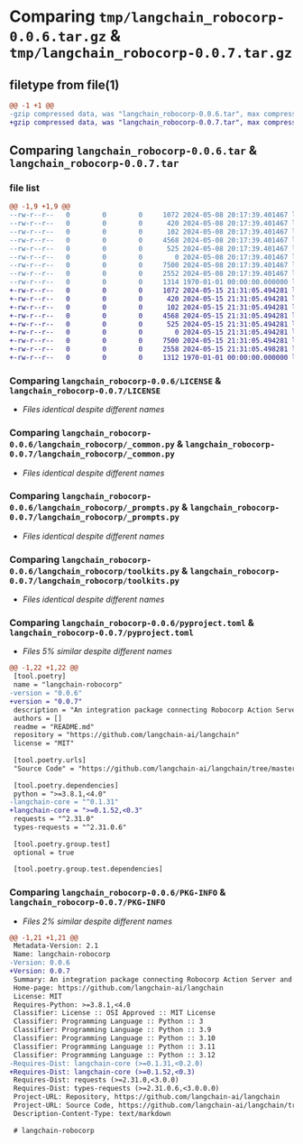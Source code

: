 # Comparing `tmp/langchain_robocorp-0.0.6.tar.gz` & `tmp/langchain_robocorp-0.0.7.tar.gz`

## filetype from file(1)

```diff
@@ -1 +1 @@
-gzip compressed data, was "langchain_robocorp-0.0.6.tar", max compression
+gzip compressed data, was "langchain_robocorp-0.0.7.tar", max compression
```

## Comparing `langchain_robocorp-0.0.6.tar` & `langchain_robocorp-0.0.7.tar`

### file list

```diff
@@ -1,9 +1,9 @@
--rw-r--r--   0        0        0     1072 2024-05-08 20:17:39.401467 langchain_robocorp-0.0.6/LICENSE
--rw-r--r--   0        0        0      420 2024-05-08 20:17:39.401467 langchain_robocorp-0.0.6/README.md
--rw-r--r--   0        0        0      102 2024-05-08 20:17:39.401467 langchain_robocorp-0.0.6/langchain_robocorp/__init__.py
--rw-r--r--   0        0        0     4568 2024-05-08 20:17:39.401467 langchain_robocorp-0.0.6/langchain_robocorp/_common.py
--rw-r--r--   0        0        0      525 2024-05-08 20:17:39.401467 langchain_robocorp-0.0.6/langchain_robocorp/_prompts.py
--rw-r--r--   0        0        0        0 2024-05-08 20:17:39.401467 langchain_robocorp-0.0.6/langchain_robocorp/py.typed
--rw-r--r--   0        0        0     7500 2024-05-08 20:17:39.401467 langchain_robocorp-0.0.6/langchain_robocorp/toolkits.py
--rw-r--r--   0        0        0     2552 2024-05-08 20:17:39.401467 langchain_robocorp-0.0.6/pyproject.toml
--rw-r--r--   0        0        0     1314 1970-01-01 00:00:00.000000 langchain_robocorp-0.0.6/PKG-INFO
+-rw-r--r--   0        0        0     1072 2024-05-15 21:31:05.494281 langchain_robocorp-0.0.7/LICENSE
+-rw-r--r--   0        0        0      420 2024-05-15 21:31:05.494281 langchain_robocorp-0.0.7/README.md
+-rw-r--r--   0        0        0      102 2024-05-15 21:31:05.494281 langchain_robocorp-0.0.7/langchain_robocorp/__init__.py
+-rw-r--r--   0        0        0     4568 2024-05-15 21:31:05.494281 langchain_robocorp-0.0.7/langchain_robocorp/_common.py
+-rw-r--r--   0        0        0      525 2024-05-15 21:31:05.494281 langchain_robocorp-0.0.7/langchain_robocorp/_prompts.py
+-rw-r--r--   0        0        0        0 2024-05-15 21:31:05.494281 langchain_robocorp-0.0.7/langchain_robocorp/py.typed
+-rw-r--r--   0        0        0     7500 2024-05-15 21:31:05.494281 langchain_robocorp-0.0.7/langchain_robocorp/toolkits.py
+-rw-r--r--   0        0        0     2558 2024-05-15 21:31:05.498281 langchain_robocorp-0.0.7/pyproject.toml
+-rw-r--r--   0        0        0     1312 1970-01-01 00:00:00.000000 langchain_robocorp-0.0.7/PKG-INFO
```

### Comparing `langchain_robocorp-0.0.6/LICENSE` & `langchain_robocorp-0.0.7/LICENSE`

 * *Files identical despite different names*

### Comparing `langchain_robocorp-0.0.6/langchain_robocorp/_common.py` & `langchain_robocorp-0.0.7/langchain_robocorp/_common.py`

 * *Files identical despite different names*

### Comparing `langchain_robocorp-0.0.6/langchain_robocorp/_prompts.py` & `langchain_robocorp-0.0.7/langchain_robocorp/_prompts.py`

 * *Files identical despite different names*

### Comparing `langchain_robocorp-0.0.6/langchain_robocorp/toolkits.py` & `langchain_robocorp-0.0.7/langchain_robocorp/toolkits.py`

 * *Files identical despite different names*

### Comparing `langchain_robocorp-0.0.6/pyproject.toml` & `langchain_robocorp-0.0.7/pyproject.toml`

 * *Files 5% similar despite different names*

```diff
@@ -1,22 +1,22 @@
 [tool.poetry]
 name = "langchain-robocorp"
-version = "0.0.6"
+version = "0.0.7"
 description = "An integration package connecting Robocorp Action Server and LangChain"
 authors = []
 readme = "README.md"
 repository = "https://github.com/langchain-ai/langchain"
 license = "MIT"
 
 [tool.poetry.urls]
 "Source Code" = "https://github.com/langchain-ai/langchain/tree/master/libs/partners/robocorp"
 
 [tool.poetry.dependencies]
 python = ">=3.8.1,<4.0"
-langchain-core = "^0.1.31"
+langchain-core = ">=0.1.52,<0.3"
 requests = "^2.31.0"
 types-requests = "^2.31.0.6"
 
 [tool.poetry.group.test]
 optional = true
 
 [tool.poetry.group.test.dependencies]
```

### Comparing `langchain_robocorp-0.0.6/PKG-INFO` & `langchain_robocorp-0.0.7/PKG-INFO`

 * *Files 2% similar despite different names*

```diff
@@ -1,21 +1,21 @@
 Metadata-Version: 2.1
 Name: langchain-robocorp
-Version: 0.0.6
+Version: 0.0.7
 Summary: An integration package connecting Robocorp Action Server and LangChain
 Home-page: https://github.com/langchain-ai/langchain
 License: MIT
 Requires-Python: >=3.8.1,<4.0
 Classifier: License :: OSI Approved :: MIT License
 Classifier: Programming Language :: Python :: 3
 Classifier: Programming Language :: Python :: 3.9
 Classifier: Programming Language :: Python :: 3.10
 Classifier: Programming Language :: Python :: 3.11
 Classifier: Programming Language :: Python :: 3.12
-Requires-Dist: langchain-core (>=0.1.31,<0.2.0)
+Requires-Dist: langchain-core (>=0.1.52,<0.3)
 Requires-Dist: requests (>=2.31.0,<3.0.0)
 Requires-Dist: types-requests (>=2.31.0.6,<3.0.0.0)
 Project-URL: Repository, https://github.com/langchain-ai/langchain
 Project-URL: Source Code, https://github.com/langchain-ai/langchain/tree/master/libs/partners/robocorp
 Description-Content-Type: text/markdown
 
 # langchain-robocorp
```


